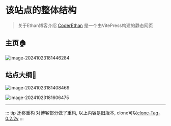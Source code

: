 # 该站点的整体结构

>  关于Ethan博客介绍
> [CoderEthan](https://www.coderethan.fun) 是一个由VitePress构建的静态网页


## 主页:house:

![image-20241023181446284](https://coderethan-1327000741.cos.ap-chengdu.myqcloud.com/blog-pics/image-20241023181446284.png)



## 站点大纲:eyes:

![image-20241023181408469](https://coderethan-1327000741.cos.ap-chengdu.myqcloud.com/blog-pics/image-20241023181408469.png)





![image-20241023181606475](https://coderethan-1327000741.cos.ap-chengdu.myqcloud.com/blog-pics/image-20241023181606475.png)

---
::: tip 迁移重构
对博客部分做了重构, 以上内容是旧版本, clone可以[clone-Tag-0.2.2v](https://github.com/EthanLiu6/coderethan.fun/tree/v0.2.2)
:::